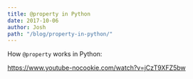 ```yaml
---
title: @property in Python
date: 2017-10-06
author: Josh
path: "/blog/property-in-python/"
---
```


How <code>@property</code> works in Python:

https://www.youtube-nocookie.com/watch?v=jCzT9XFZ5bw
